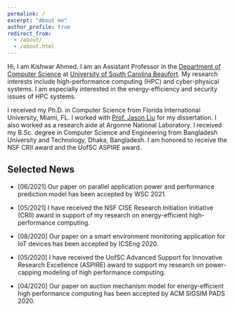 ```yaml
---
permalink: /
excerpt: "About me"
author_profile: true
redirect_from: 
  - /about/
  - /about.html
---
```


Hi, I am Kishwar Ahmed. I am an Assistant Professor in the [Department of Computer Science](https://www.uscb.edu/academics/academic_departments/school-of-science-and-mathematics/computer-science/) at [University of South Carolina Beaufort](https://www.uscb.edu/). My research interests include high-performance computing (HPC) and cyber-physical systems. I am especially interested in the energy-efficiency and security issues of HPC systems.

I received my Ph.D. in Computer Science from Florida International University, Miami, FL. I worked with [Prof.
Jason Liu](https://people.cis.fiu.edu/liux/) for my dissertation. I also worked as a research aide at Argonne National Laboratory. I received my B.Sc. degree in Computer Science and Engineering from Bangladesh University and Technology, Dhaka, Bangladesh. I am honored to receive the NSF CRII award and the UofSC ASPIRE award.


## Selected News

* [06/2021] Our paper on parallel application power and performance prediction model has been accepted by WSC 2021.

* [05/2021] I have received the NSF CISE Research Initiation Initiative (CRII) award in support of my research on energy-efficient high-performance computing.

* [08/2020] Our paper on a smart environment monitoring application for IoT devices has been accepted by ICSEng 2020.

* [05/2020] I have received the UofSC Advanced Support for Innovative Research Excellence (ASPIRE) award to support my research on power-capping modeling of high performance computing.

* [04/2020] Our paper on auction mechanism model for energy-efficient high performance computing has been accepted by ACM SIGSIM PADS 2020.


  
